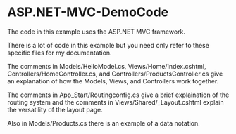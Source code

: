 # ASP.NET-MVC-DemoCode
The code in this example uses the ASP.NET MVC framework.

There is a lot of code in this example but you need only refer to these specific files for my documentation.

The comments in Models/HelloModel.cs, Views/Home/Index.cshtml, Controllers/HomeController.cs, and Controllers/ProductsController.cs give an explanation of how the Models, Views, and Controllers work together.

The comments in App_Start/Routingconfig.cs give a brief explaination of the routing system and the comments in Views/Shared/_Layout.cshtml explain the versatility of the layout page.

Also in Models/Products.cs there is an example of a data notation.
